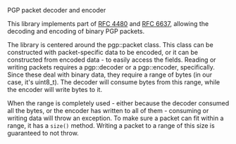 PGP packet decoder and encoder

This library implements part of [RFC 4480](https://tools.ietf.org/html/rfc4880) and [RFC 6637](https://tools.ietf.org/html/rfc6637), allowing the decoding and encoding of binary PGP packets.

The library is centered around the pgp::packet class. This class can be constructed with packet-specific data to be encoded, or it can be constructed from encoded data - to easily access the fields. Reading or writing packets requires a pgp::decoder or a pgp::encoder, specifically. Since these deal with binary data, they require a range of bytes (in our case, it's uint8_t). The decoder will consume bytes from this range, while the encoder will write bytes to it.

When the range is completely used - either because the decoder consumed all the bytes, or the encoder has written to all of them - consuming or writing data will throw an exception. To make sure a packet can fit within a range, it has a `size()` method. Writing a packet to a range of this size is guaranteed to not throw.
